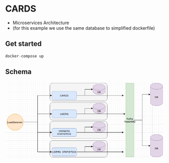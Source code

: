 # CARDS
- Microservices Architecture
- (for this example we use the same database to simplified dockerfile)
## Get started
```JavasCript
docker-compose up
```
## Schema
![image info](./doc/schema.png)